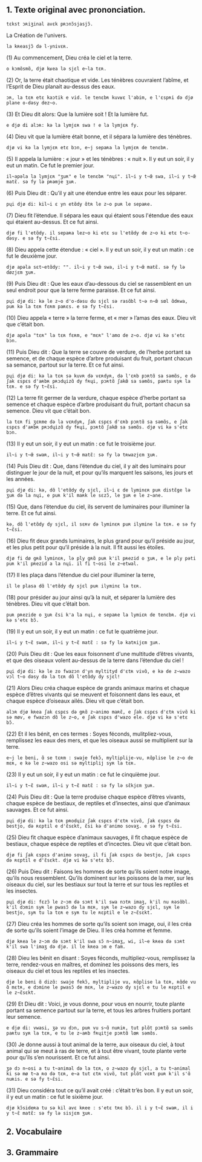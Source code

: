 ## 1. Texte original avec prononciation.

```
tɛkst ɔʀiʒinal avɛk pʀɔnɔ̃sjasjɔ̃.
```

La Création de l'univers.

```
la kʀeasjɔ̃ də l-ynivɛʀ.
```

(1)	Au commencement, Dieu créa le ciel et la terre.

```
o kɔmɑ̃smɑ̃, djø kʁea lə sjɛl e~la tɛʀ.
```

(2)	Or, la terre était chaotique et vide. Les ténèbres couvraient l’abîme, et l’Esprit de Dieu planait au-dessus des eaux.

```
ɔʀ, la tɛʀ etɛ kaɔtik e vid. le tenɛbʀ kuvʁɛ l'abim, e l'ɛspʀi də djø plane o-dəsy dez~o.
```

(3)	Et Dieu dit alors: Que la lumière soit ! Et la lumière fut.

```
e djø di alɔʀ: kə la lymjɛʀ swa ! e la lymjɛʀ fy.
```

(4)	Dieu vit que la lumière était bonne, et il sépara la lumière des ténèbres.

```
djø vi kə la lymjɛʀ etɛ bɔn, e~j sepaʀa la lymjɛʀ de tenɛbʀ.
```

(5)	Il appela la lumière : « jour » et les ténèbres : « nuit ». Il y eut un soir, il y eut un matin. Ce fut le premier jour.

```
il~apəla la lymjɛʀ "ʒuʀ" e le tenɛbʀ "nɥi". il~i y t~œ̃ swa, il~i y t~œ̃ matɛ̃. sə fy lə pʀəmje ʒuʀ.
```

(6)	Puis Dieu dit : Qu’il y ait une étendue entre les eaux pour les séparer.

```
pɥi djø di: kil~i ɛ yn etɑ̃dy ɑ̃tʀ le z~o puʀ le sepaʀe.
```

(7)	Dieu fit l’étendue. Il sépara les eaux qui étaient sous l'étendue des eaux qui étaient au-dessus. Et ce fut ainsi.

```
djø fi l'etɑ̃dy. il sepaʀa lez~o ki etɛ su l'etɑ̃dy de z~o ki etɛ t~o-dəsy. e sə fy t~ɛ̃si.
```

(8)	Dieu appela cette étendue : « ciel ». Il y eut un soir, il y eut un matin : ce fut le deuxième jour.

```
djø apəla sɛt~etɑ̃dy: "". il~i y t~œ̃ swa, il~i y t~œ̃ matɛ̃. sə fy lə døzjɛm ʒuʀ.
```

(9)	Puis Dieu dit : Que les eaux d’au-dessous du ciel se rassemblent en un seul endroit pour que la terre ferme paraisse. Et ce fut ainsi.

```
pɥi djø di: kə le z~o d'o-dəsu du sjɛl sə rasɑ̃bl t~ə n~œ̃ sœl ɑ̃dʀwa, puʀ kə la tɛʀ fɛʀm paʀɛs. e sə fy t~ɛ̃si.
```

(10)	Dieu appela « terre » la terre ferme, et « mer » l’amas des eaux. Dieu vit que c’était bon.

```
djø apəla "tɛʀ" la tɛʀ fɛʀm, e "mɛʀ" l'amɑ de z~o. djø vi kə s'etɛ bɔn.
```

(11)	Puis Dieu dit : Que la terre se couvre de verdure, de l’herbe portant sa semence, et de chaque espèce d’arbre produisant du fruit, portant chacun sa semance, partout sur la terre. Et ce fut ainsi.

```
pɥi djø di: kə la tɛʀ sə kuvʀ də vɛʀdyʀ, də l'ɛʀb pɔʀtɑ̃ sa səmɑ̃s, e də ʃak ɛspɛs d'aʀbʀ pʀɔdɥizɑ̃ dy fʀɥi, pɔʀtɑ̃ ʃakœ̃ sa səmɑ̃s, paʀtu syʀ la tɛʀ. e sə fy t~ɛ̃si.
```

(12)	La terre fit germer de la verdure, chaque espèce d’herbe portant sa semence et chaque espèce d’arbre produisant du fruit, portant chacun sa semence. Dieu vit que c’était bon.

```
la tɛʀ fi ʒɛʀme də la vɛʀdyʀ, ʃak ɛspɛs d'ɛʀb pɔʀtɑ̃ sa səmɑ̃s, e ʃak ɛspɛs d'aʀbʀ pʀɔdɥizɑ̃ dy fʀɥi, pɔʀtɑ̃ ʃakœ̃ sa səmɑ̃s. djø vi kə s'etɛ bɔn.
```

(13)	Il y eut un soir, il y eut un matin : ce fut le troisième jour.

```
il~i y t~œ̃ swaʀ, il~i y t~œ̃ matɛ̃: sə fy lə tʀwazjɛm ʒuʀ.
```

(14)	Puis Dieu dit : Que, dans l’étendue du ciel, il y ait des luminairs pour distinguer le jour de la nuit, et pour qu’ils marquent les saisons, les jours et les années.

```
pɥi djø di: kə, dɑ̃ l'etɑ̃dy dy sjɛl, il~i ɛ de lyminɛʀ puʀ distɛ̃ge lə ʒuʀ də la nɥi, e puʀ k'il maʀk le sɛzɔ̃, le ʒuʀ e le z~ane.
```

(15)	Que, dans l’étendue du ciel, ils servent de luminaires pour illuminer la terre. Et ce fut ainsi.

```
kə, dɑ̃ l'etɑ̃dy dy sjɛl, il sɛʀv də lyminɛʀ puʀ ilymine la tɛʀ. e sə fy t~ɛ̃si.
```

(16)	Dieu fit deux grands luminaires, le plus grand pour qu’il préside au jour, et les plus petit pour qu’il préside à la nuit. Il fit aussi les étoiles.

```
djø fi dø gʀɑ̃ lyminɛʀ, lə ply gʀɑ̃ puʀ k'il pʀezid o ʒuʀ, e le ply pəti puʀ k'il pʀezid a la nɥi. il fi t~osi le z~etwal.
```

(17)	Il les plaça dans l’étendue du ciel pour illuminer la terre,

```
il le plasa dɑ̃ l'etɑ̃dy dy sjɛl puʀ ilyminɛ la tɛʀ.
```

(18)	pour présider au jour ainsi qu’à la nuit, et séparer la lumière des ténèbres. Dieu vit que c’était bon.

```
puʀ pʀezide o ʒuʀ ɛ̃si k'a la nɥi, e sepaʀe la lymiɛʀ de tenɛbʀ. djø vi kə s'etɛ bɔ̃.
```

(19)	Il y eut un soir, il y eut un matin : ce fut le quatrième jour.

```
il~i y t~ɛ̃ swaʀ, il~i y t~ɛ̃ matɛ̃ : sə fy lə katʀijɛm ʒuʀ.
```

(20)	Puis Dieu dit : Que les eaux foisonnent d'une multitude d’êtres vivants, et que des oiseaux volent au-dessus de la terre dans l’étendue du ciel !

```
pɥi djø di: kə le zo fwazɔn d'yn myltityd d'ɛtʀ vivɑ̃, e kə de z~wazo vɔl t~o dəsy də la tɛʀ dɑ̃ l'etɑ̃dy dy sjɛl!
```

(21)	Alors Dieu créa chaque espèce de grands animaux marins et chaque espèce d’êtres vivants qui se meuvent et foisonnent dans les eaux, et chaque espèce d’oiseaux ailés. Dieu vit que c’était bon.

```
alɔʀ djø kʀea ʃak ɛspɛs də gʀɑ̃ z~animo maʀɛ̃, e ʃak ɛspɛs d'ɛtʀ vivɑ̃ ki sə møv, e fwazɔn dɑ̃ le z~o, e ʃak ɛspɛs d'wazo ele. djø vi kə s'etɛ bɔ̃.
```

(22)	Et il les bénit, en ces termes : Soyes féconds, mulitpliez-vous, remplissez les eaux des mers, et que les oiseaux aussi se multiplient sur la terre.

```
e~j le beni, ɑ̃ se tɛʀm : swaje fekɔ̃, myltiplije-vu, ʀɑ̃plise le z~o de mɛʀ, e kə le z~wazo osi sə myltiplij syʀ la tɛʀ.
```

(23)	Il y eut un soir, il y eut un matin : ce fut le cinquième jour.

```
il~i y t~ɛ̃ swaʀ, il~i y t~ɛ̃ matɛ̃ : sə fy lə sɛ̃kjɛm ʒuʀ.
```

(24)	Puis Dieu dit : Que la terre produise chaque espèce d’êtres vivants, chaque espèce de bestiaux, de reptiles et d’insectes, ainsi que d’animaux sauvages. Et ce fut ainsi.

```
pɥi djø di: kə la tɛʀ pʀodɥiz ʃak ɛspɛs d'ɛtʀ vivɑ̃, ʃak ɛspɛs də bestjo, də ʀɛptil e d'ɛ̃sɛkt, ɛ̃si kə d'animo sovaʒ. e sə fy t~ɛ̃si.
```

(25)	Dieu fit chaque espèce d’animaux sauvages, il fit chaque espèce de bestiaux, chaque espèce de reptiles et d’incectes. Dieu vit que c’était bon.

```
djø fi ʃak ɛspɛs d'animo sovaʒ, il fi ʃak ɛspɛs də bestjo, ʃak ɛspɛs də ʀɛptil e d'ɛ̃sɛkt. djø vi kə s'etɛ bɔ̃.
```

(26)	Puis Dieu dit : Faisons les hommes de sorte qu’ils soient notre image, qu’ils nous ressemblent. Qu’ils dominent sur les poissons de la mer, sur les oiseaux du ciel, sur les bestiaux sur tout la terre et sur tous les reptiles et les insectes.

```
pɥi djø di: fɛzɔ̃ le z~ɔm də sɔʀt k'il swa nɔtʀ imaʒ, k'il nu ʀəsɑ̃bl. k'il dɔmin syʀ le pwasɔ̃ də la mɛʀ, syʀ le z~wazo dy sjɛl, syʀ le bestjo, syʀ tu la tɛʀ e syʀ tu le ʀɛptil e le z~ɛ̃sɛkt.
```

(27)	Dieu créa les hommes de sorte qu’ils soient son image, oui, il les créa de sorte qu’ils soient l’image de Dieu. Il les créa homme et femme.

```
djø kʀea le z~ɔm də sɔʀt k'il swa sɔ̃ n~imaʒ, wi, il~e kʀea də sɔʀt k'il swa l'imaʒ də djø. il le kʀea ɔm e fam.
```

(28)	Dieu les bénit en disant : Soyes féconds, multipliez-vous, remplissez la terre, rendez-vous en maîtres, et dominez les poissons des mers, les oiseaux du ciel et tous les reptiles et les insectes.

```
djø le beni ɑ̃ dizɑ̃: swaje fekɔ̃, myltiplije vu, ʀɑ̃plise la tɛʀ, ʀɑ̃de vu ɑ̃ mɛtʀ, e dɔmine le pwasɔ̃ de mɛʀ, le z~wazo dy sjɛl e tu le ʀɛptil e le z~ɛ̃sɛkt.
```

(29)	Et Dieu dit : Voici, je vous donne, pour vous en nourrir, toute plante portant sa semence partout sur la terre, et tous les arbres fruitiers portant leur semence.

```
e djø di: vwasi, ʒə vu dɔn, puʀ vu s~ɑ̃ nuʀiʀ, tut plɑ̃t pɔʀtɑ̃ sa səmɑ̃s paʀtu syʀ la tɛʀ, e tu le z~aʀb fʀɥitje pɔʀtɑ̃ lœʀ səmɑ̃s.
```

(30)	Je donne aussi à tout animal de la terre, aux oiseaux du ciel, à tout animal qui se meut à ras de terre, et à tout être vivant, toute plante verte pour qu’ils s’en nourissent. Et ce fut ainsi.

```
ʒə dɔ n~osi a tu t~animal də la tɛʀ, o z~wazo dy sjɛl, a tu t~animal ki sə mø t~a ʀɑ də tɛʀ, e~a tut ɛtʀ vivɑ̃, tut plɑ̃t vɛʀt puʀ k'il s'ɑ̃ nuʀis. e sə fy t~ɛ̃si.
```

(31)	Dieu considéra tout ce qu’il avait créé : c’était tr’ès bon. Il y eut un soir, il y eut un matin : ce fut le sixième jour.

```
djø kɔ̃sideʀa tu sə kil avɛ kʀee : s'etɛ tʀɛ bɔ̃. il i y t~ɛ̃ swaʀ, il i y t~ɛ̃ matɛ̃: sə fy lə sisjɛm ʒuʀ.
```

## 2. Vocabulaire

## 3. Grammaire

